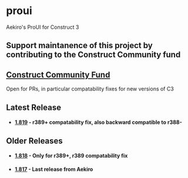 # proui
 Aekiro's ProUI for Construct 3

## Support maintanence of this project by contributing to the Construct Community fund
## [Construct Community Fund](http://opencollective.com/construct-community/contribute)

 Open for PRs, in particular compatability fixes for new versions of C3

 ## Latest Release
 - #### [1.819](https://github.com/ConstructFund/proui/releases/download/1.819/ProUI_v1.819.zip) - r389+ compatability fix, also backward compatible to r388-
 ## Older Releases
 - #### [1.818](https://github.com/ConstructFund/proui/releases/download/1.818/ProUI_v1.818.zip) - Only for r389+, r389 compatability fix
 - #### [1.817](https://github.com/ConstructFund/proui/releases/download/1-817/ProUI_v1.817.zip) - Last release from Aekiro
